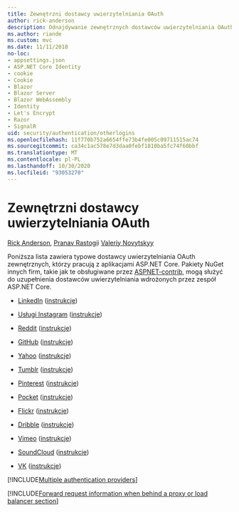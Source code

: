 ```yaml
---
title: Zewnętrzni dostawcy uwierzytelniania OAuth
author: rick-anderson
description: Odnajdywanie zewnętrznych dostawców uwierzytelniania OAuth, które współpracują z ASP.NET Core aplikacjami.
ms.author: riande
ms.custom: mvc
ms.date: 11/11/2018
no-loc:
- appsettings.json
- ASP.NET Core Identity
- cookie
- Cookie
- Blazor
- Blazor Server
- Blazor WebAssembly
- Identity
- Let's Encrypt
- Razor
- SignalR
uid: security/authentication/otherlogins
ms.openlocfilehash: 11f770b752a6654ffe73b4fe005c09711515ac74
ms.sourcegitcommit: ca34c1ac578e7d3daa0febf1810ba5fc74f60bbf
ms.translationtype: MT
ms.contentlocale: pl-PL
ms.lasthandoff: 10/30/2020
ms.locfileid: "93053270"
---
```

# <a name="external-oauth-authentication-providers"></a>Zewnętrzni dostawcy uwierzytelniania OAuth

[Rick Anderson](https://twitter.com/RickAndMSFT), [Pranav Rastogi](https://github.com/rustd)i [Valeriy Novytskyy](https://github.com/01binary)

Poniższa lista zawiera typowe dostawcy uwierzytelniania OAuth zewnętrznych, którzy pracują z aplikacjami ASP.NET Core. Pakiety NuGet innych firm, takie jak te obsługiwane przez [ASPNET-contrib](https://www.nuget.org/packages?q=owners%3Aaspnet-contrib+title%3AOAuth), mogą służyć do uzupełnienia dostawców uwierzytelniania wdrożonych przez zespół ASP.NET Core.

* [LinkedIn](https://www.linkedin.com/developer/apps) ([instrukcje](https://developer.linkedin.com/docs/oauth2))

* [Usługi Instagram](https://www.instagram.com/developer/register/) ([instrukcje](https://www.instagram.com/developer/authentication/))

* [Reddit](https://www.reddit.com/login?dest=https%3A%2F%2Fwww.reddit.com%2Fprefs%2Fapps) ([instrukcje](https://github.com/reddit/reddit/wiki/OAuth2-Quick-Start-Example))

* [GitHub](https://github.com/login?return_to=https%3A%2F%2Fgithub.com%2Fsettings%2Fapplications%2Fnew) ([instrukcje](https://developer.github.com/v3/oauth/))

* [Yahoo](https://login.yahoo.com/config/login?src=devnet&.done=http%3A%2F%2Fdeveloper.yahoo.com%2Fapps%2Fcreate%2F) ([instrukcje](https://developer.yahoo.com/bbauth/user.html))

* [Tumblr](https://www.tumblr.com/oauth/apps) ([instrukcje](https://www.tumblr.com/docs/api/v2#auth))

* [Pinterest](https://www.pinterest.com/login/?next=http%3A%2F%2Fdevsite%2Fapps%2F) ([instrukcje](https://developers.pinterest.com/docs/api/overview/?))

* [Pocket](https://getpocket.com/developer/apps/new) ([instrukcje](https://getpocket.com/developer/docs/authentication))

* [Flickr](https://www.flickr.com/services/apps/create) ([instrukcje](https://www.flickr.com/services/api/auth.oauth.html))

* [Dribble](https://dribbble.com/signup) ([instrukcje](https://developer.dribbble.com/v1/oauth/))

* [Vimeo](https://vimeo.com/join) ([instrukcje](https://developer.vimeo.com/api/authentication))

* [SoundCloud](https://soundcloud.com/you/apps/new) ([instrukcje](https://developers.soundcloud.com/blog/we-love-oauth-2))

* [VK](https://vk.com/apps?act=manage) ([instrukcje](https://vk.com/pages?oid=-17680044&p=Authorizing_Sites))

[!INCLUDE[Multiple authentication providers](includes/chain-auth-providers.md)]

[!INCLUDE[Forward request information when behind a proxy or load balancer section](includes/forwarded-headers-middleware.md)]
